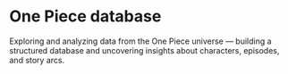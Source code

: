 # One Piece database
Exploring and analyzing data from the One Piece universe — building a structured database and uncovering insights about characters, episodes, and story arcs.
